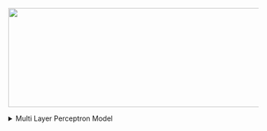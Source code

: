 <p align="center">
  <img width="600" height="200" src="https://github.com/MuizM/MuizM/blob/main/MUIZ%20MURAD%20(1).png">
</p>

<details>
<summary>Multi Layer Perceptron Model</summary>
https://github.com/MuizM/MuizM/blob/main/Machine_Learning_Report_One.pdf
</details>
